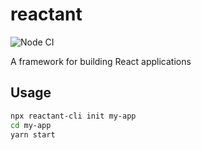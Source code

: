 # reactant

![Node CI](https://github.com/unadlib/reactant/workflows/Node%20CI/badge.svg)

A framework for building React applications

## Usage

```sh
npx reactant-cli init my-app
cd my-app
yarn start
```
